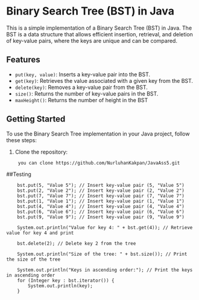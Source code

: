 # Binary Search Tree (BST) in Java

This is a simple implementation of a Binary Search Tree (BST) in Java. 
The BST is a data structure that allows efficient insertion, retrieval, and deletion of key-value pairs, where the keys are unique and can be compared.

## Features

- `put(key, value)`: Inserts a key-value pair into the BST.
- `get(key)`: Retrieves the value associated with a given key from the BST.
- `delete(key)`: Removes a key-value pair from the BST.
- `size()`: Returns the number of key-value pairs in the BST.
- `maxHeight()`: Returns the number of height in the BST 

## Getting Started

To use the Binary Search Tree implementation in your Java project, follow these steps:

1. Clone the repository:

   ```bash
    you can clone https://github.com/NurluhanKakpan/JavaAss5.git

##Testing


        bst.put(5, "Value 5"); // Insert key-value pair (5, "Value 5")
        bst.put(2, "Value 2"); // Insert key-value pair (2, "Value 2")
        bst.put(7, "Value 7"); // Insert key-value pair (7, "Value 7")
        bst.put(1, "Value 1"); // Insert key-value pair (1, "Value 1")
        bst.put(4, "Value 4"); // Insert key-value pair (4, "Value 4")
        bst.put(6, "Value 6"); // Insert key-value pair (6, "Value 6")
        bst.put(9, "Value 9"); // Insert key-value pair (9, "Value 9")

        System.out.println("Value for key 4: " + bst.get(4)); // Retrieve value for key 4 and print

        bst.delete(2); // Delete key 2 from the tree

        System.out.println("Size of the tree: " + bst.size()); // Print the size of the tree

        System.out.println("Keys in ascending order:"); // Print the keys in ascending order
        for (Integer key : bst.iterator()) {
            System.out.println(key);
        }
